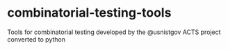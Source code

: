 # combinatorial-testing-tools
Tools for combinatorial testing developed by the @usnistgov ACTS project converted to python
